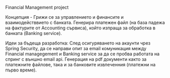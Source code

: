 Financial Management project

Концепция - Грижи се за управлението и финансите и взаимодействвието с банката. 
Генерира платежен файл (на база падежа на фактурите от Accounting сървиса), който изпраща за обработка в банката (Banking service).

Идеи за бъдеща разработка:
След осигуряването на акаунти чрез Spring Security, да се направи опит за email комуникация между Financial managegement и Banking service за да се пробва работата на спринг с външно email api.
Генерация на pdf документи както за платежните файлове, така и за банковите извлеченния (платежни на първо време).
